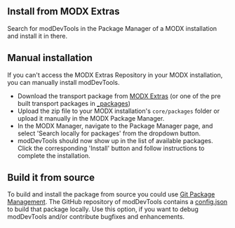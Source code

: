 ## Install from MODX Extras

Search for modDevTools in the Package Manager of a MODX installation and install it
in there.

## Manual installation

If you can't access the MODX Extras Repository in your MODX installation, you
can manually install modDevTools.

* Download the transport package from [MODX Extras](https://modx.com/extras/package/moddevtools) (or one of the pre built transport packages in [_packages](https://github.com/Jako/modDevTools/tree/master/_packages))
* Upload the zip file to your MODX installation's `core/packages` folder or upload it manually in the MODX Package Manager.
* In the MODX Manager, navigate to the Package Manager page, and select 'Search locally for packages' from the dropdown button.
* modDevTools should now show up in the list of available packages. Click the corresponding 'Install' button and follow instructions to complete the installation.

## Build it from source

To build and install the package from source you could use [Git Package
Management](https://github.com/TheBoxer/Git-Package-Management). The GitHub
repository of modDevTools contains a
[config.json](https://github.com/Jako/modDevTools/blob/master/_build/config.json)
to build that package locally. Use this option, if you want to debug modDevTools
and/or contribute bugfixes and enhancements.
